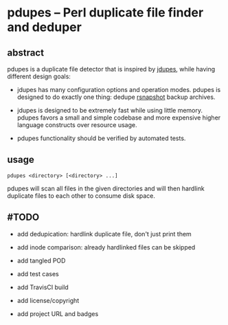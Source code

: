 pdupes – Perl duplicate file finder and deduper
===============================================

abstract
--------

pdupes is a duplicate file detector that is inspired by
[jdupes](https://github.com/jbruchon/jdupes), while having
different design goals:

* jdupes has many configuration options and operation modes.
  pdupes is designed to do exactly one thing: dedupe
  [rsnapshot](http://rsnapshot.org/) backup archives.

* jdupes is designed to be extremely fast while using little memory.
  pdupes favors a small and simple codebase and more expensive higher
  language constructs over resource usage.

* pdupes functionality should be verified by automated tests.


usage
-----

`pdupes <directory> [<directory> ...]`

pdupes will scan all files in the given directories and will then
hardlink duplicate files to each other to consume disk space.


#TODO
-----

* add dedupication: hardlink duplicate file, don't just print them

* add inode comparison: already hardlinked files can be skipped

* add tangled POD

* add test cases

* add TravisCI build
  
* add license/copyright

* add project URL and badges
